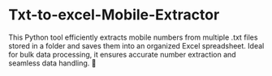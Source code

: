 # Txt-to-excel-Mobile-Extractor
 This Python tool efficiently extracts mobile numbers from multiple .txt files stored in a folder and saves them into an organized Excel spreadsheet. Ideal for bulk data processing, it ensures accurate number extraction and seamless data handling. 🚀
